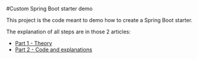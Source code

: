 #Custom Spring Boot starter demo

This project is the code meant to demo how to create a Spring Boot starter.

The explanation of all steps are in those 2 articles:

* [Part 1 - Theory](https://blog.frankel.ch/designing-your-own-spring-boot-starter-part-1)
* [Part 2 - Code and explanations](https://blog.frankel.ch/designing-your-own-spring-boot-starter-part-2)